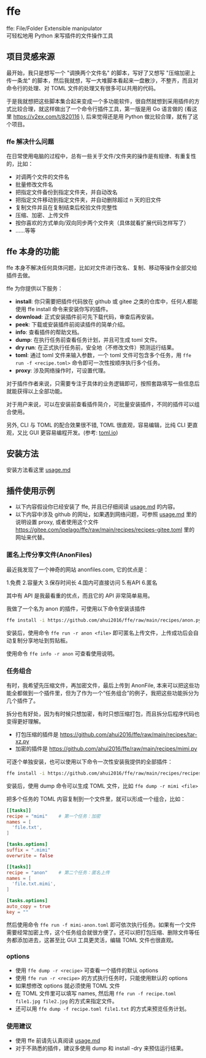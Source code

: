 # ffe

ffe: File/Folder Extensible manipulator  
可轻松地用 Python 来写插件的文件操作工具


## 项目灵感来源

最开始，我只是想写一个 "调换两个文件名" 的脚本，写好了又想写 "压缩加密上传一条龙" 的脚本，然后我就想，写一大堆脚本看起来一盘散沙，不整齐，而且对命令行的处理、对 TOML 文件的处理又有很多可以共用的代码。

于是我就想把这些脚本集合起来变成一个多功能软件，很自然就想到采用插件的方式比较合理，就这样做出了一个命令行插件工具，第一版是用 Go 语言做的 (看这里 https://v2ex.com/t/820116 ), 后来觉得还是用 Python 做比较合理，就有了这个项目。

### ffe 解决什么问题

在日常使用电脑的过程中，总有一些关于文件/文件夹的操作是有规律、有重复性的，比如：

- 对调两个文件的文件名
- 批量修改文件名
- 把指定文件备份到指定文件夹，并自动改名
- 把指定文件移动到指定文件夹，并自动删除超过 n 天的旧文件
- 复制文件并且在复制结束后校验文件完整性
- 压缩、加密、上传文件
- 按你喜欢的方式单向/双向同步两个文件夹（具体就看扩展代码怎样写了）
- ……等等


## ffe 本身的功能

ffe 本身不解决任何具体问题，比如对文件进行改名、复制、移动等操作全部交给插件去做。

ffe 为你提供以下服务：

- **install**: 你只需要把插件代码放在 github 或 gitee 之类的仓库中，任何人都能使用 ffe install 命令来安装你写的插件。
- **download**: 正式安装插件前可先下载代码，审查后再安装。
- **peek**: 下载或安装插件前阅读插件的简单介绍。
- **info**: 查看插件的帮助文档。
- **dump**: 在执行任务前查看任务计划，并且可生成 toml 文件。
- **dry run**: 在正式执行任务前，安全地（不修改文件）预测运行结果。
- **toml**: 通过 toml 文件来输入参数，一个 toml 文件可包含多个任务，用 `ffe run -f <recipe.toml>` 命令即可一次性按顺序执行多个任务。
- **proxy**: 涉及网络操作时，可设置代理。

对于插件作者来说，只需要专注于具体的业务逻辑即可，按照套路填写一些信息后就能获得以上全部功能。

对于用户来说，可以在安装前查看插件简介，可批量安装插件，不同的插件可以组合使用。

另外, CLI 与 TOML 的配合效果很不错, TOML 很直观，容易编辑，比纯 CLI 更直观，又比 GUI 更容易编程开发。(参考: [toml.io](https://toml.io))


## 安装方法

安装方法看这里 [usage.md](usage.md)


## 插件使用示例

- 以下内容假设你已经安装了 ffe, 并且已仔细阅读 [usage.md](usage.md) 的内容。
- 以下内容中涉及 github 的网址，如果遇到网络问题，可参照 [usage.md](usage.md) 里的说明设置 proxy, 或者使用这个文件 https://gitee.com/ipelago/ffe/raw/main/recipes/recipes-gitee.toml 里的网址来代替。

### 匿名上传分享文件(AnonFiles)

最近我发现了一个神奇的网站 anonfiles.com, 它的优点是：

1.免费   2.容量大   3.保存时间长   4.国内可直接访问   5.有API   6.匿名

其中有 API 是我最看重的优点，而且它的 API 非常简单易用。

我做了一个名为 anon 的插件，可使用以下命令安装该插件

```sh
ffe install -i https://github.com/ahui2016/ffe/raw/main/recipes/anon.py
```

安装后，使用命令 `ffe run -r anon <file>` 即可匿名上传文件，上传成功后会自动复制分享地址到剪贴板。

使用命令 `ffe info -r anon` 可查看使用说明。

### 任务组合

有时，我希望先压缩文件，再加密文件，最后上传到 AnonFile, 本来可以把这些功能全都做到一个插件里，但为了作为一个“任务组合”的例子，我把这些功能拆分为几个插件了。

拆分也有好处，因为有时候只想加密，有时只想压缩打包，而且拆分后程序代码也变得更好理解。

- 打包压缩的插件是 https://github.com/ahui2016/ffe/raw/main/recipes/tar-xz.py
- 加密的插件是 https://github.com/ahui2016/ffe/raw/main/recipes/mimi.py

可逐个单独安装，也可以使用以下命令一次性安装我提供的全部插件：

```sh
ffe install -i https://github.com/ahui2016/ffe/raw/main/recipes/recipes.toml
```

安装后，使用 dump 命令可以生成 TOML 文件，比如 `ffe dump -r mimi <file>`

把多个任务的 TOML 内容复制到一个文件里，就可以形成一个组合，比如：

```toml
[[tasks]]
recipe = "mimi"    # 第一个任务：加密
names = [
  'file.txt',
]

[tasks.options]
suffix = ".mimi"
overwrite = false

[[tasks]]
recipe = "anon"    # 第二个任务：匿名上传
names = [
  'file.txt.mimi',
]

[tasks.options]
auto_copy = true
key = ""
```

然后使用命令 `ffe run -f mimi-anon.toml` 即可依次执行任务。如果有一个文件需要经常加密上传，这个任务组合就很方便了。还可以把打包压缩、删除文件等任务都添加进去，这甚至比 GUI 工具更灵活，编辑 TOML 文件也很直观。

### options

- 使用 `ffe dump -r <recipe>` 可查看一个插件的默认 options
- 使用 `ffe run -r <recipe>` 的方式执行任务时，只能使用默认的 options
- 如果想修改 options 就必须使用 TOML 文件
- 在 TOML 文件里可以填写 names, 然后用 `ffe run -f recipe.toml file1.jpg file2.jpg` 的方式来指定文件。
- 还可以用 `ffe dump -f recipe.toml file1.txt` 的方式来预览任务计划。

### 使用建议

- 使用 ffe 前请先认真阅读 [usage.md](usage.md)
- 对于不熟悉的插件，建议多使用 dump 和 install -dry 来预估运行结果。
